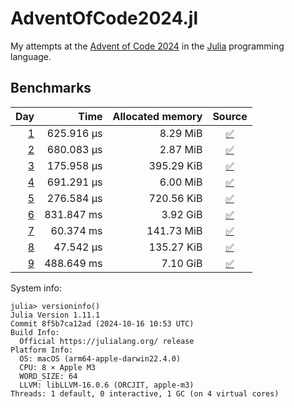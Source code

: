 # AdventOfCode2024.jl
My attempts at the [Advent of Code 2024](https://adventofcode.com/2024) in the [Julia](https://julialang.org/) programming language.

## Benchmarks

| Day | Time | Allocated memory | Source |
|----:|-----:|-----------------:|:------:|
| [1](https://adventofcode.com/2024/day/1) | 625.916 μs | 8.29 MiB | [:white_check_mark:](https://github.com/fgittins/AdventOfCode2024.jl/blob/main/src/day01.jl) |
| [2](https://adventofcode.com/2024/day/2) | 680.083 μs | 2.87 MiB | [:white_check_mark:](https://github.com/fgittins/AdventOfCode2024.jl/blob/main/src/day02.jl) |
| [3](https://adventofcode.com/2024/day/3) | 175.958 μs | 395.29 KiB | [:white_check_mark:](https://github.com/fgittins/AdventOfCode2024.jl/blob/main/src/day03.jl) |
| [4](https://adventofcode.com/2024/day/4) | 691.291 μs | 6.00 MiB | [:white_check_mark:](https://github.com/fgittins/AdventOfCode2024.jl/blob/main/src/day04.jl) |
| [5](https://adventofcode.com/2024/day/5) | 276.584 μs | 720.56 KiB | [:white_check_mark:](https://github.com/fgittins/AdventOfCode2024.jl/blob/main/src/day05.jl) |
| [6](https://adventofcode.com/2024/day/6) | 831.847 ms | 3.92 GiB | [:white_check_mark:](https://github.com/fgittins/AdventOfCode2024.jl/blob/main/src/day06.jl) |
| [7](https://adventofcode.com/2024/day/7) | 60.374 ms | 141.73 MiB | [:white_check_mark:](https://github.com/fgittins/AdventOfCode2024.jl/blob/main/src/day07.jl) |
| [8](https://adventofcode.com/2024/day/8) | 47.542 μs | 135.27 KiB | [:white_check_mark:](https://github.com/fgittins/AdventOfCode2024.jl/blob/main/src/day08.jl) |
| [9](https://adventofcode.com/2024/day/9) | 488.649 ms | 7.10 GiB | [:white_check_mark:](https://github.com/fgittins/AdventOfCode2024.jl/blob/main/src/day09.jl) |

System info:

```julia-repl
julia> versioninfo()
Julia Version 1.11.1
Commit 8f5b7ca12ad (2024-10-16 10:53 UTC)
Build Info:
  Official https://julialang.org/ release
Platform Info:
  OS: macOS (arm64-apple-darwin22.4.0)
  CPU: 8 × Apple M3
  WORD_SIZE: 64
  LLVM: libLLVM-16.0.6 (ORCJIT, apple-m3)
Threads: 1 default, 0 interactive, 1 GC (on 4 virtual cores)
```
